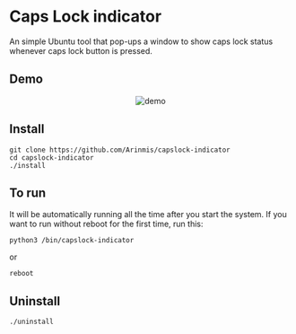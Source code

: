 # Caps Lock indicator 


An simple Ubuntu tool that pop-ups a window to show caps lock status whenever caps lock button is pressed.

## Demo
<p align="center">
    <img src='https://user-images.githubusercontent.com/56651041/129463693-1c2bfe81-1afd-46e1-a4a8-42c17e10c191.gif' alt='demo'>
</p>


## Install 
```
git clone https://github.com/Arinmis/capslock-indicator
cd capslock-indicator
./install
```



## To run  
It will be automatically running all the time after you start the system. If you want to run without reboot for the first time, run this: 
```
python3 /bin/capslock-indicator
```
or 
```
reboot
```

## Uninstall 
```
./uninstall
```


